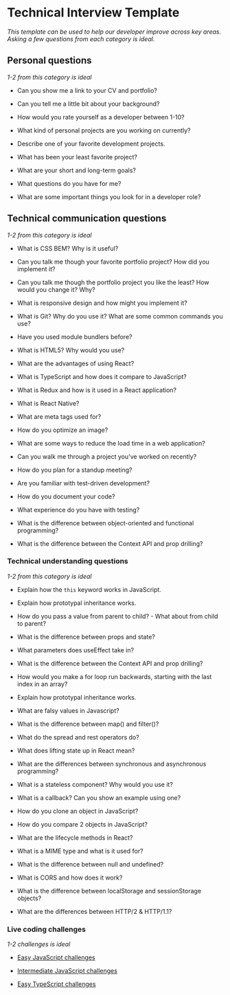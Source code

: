 # Technical Interview Template

*This template can be used to help our developer improve across key areas. Asking a few questions from each category is ideal.*

## Personal questions 

*1-2 from this category is ideal*

* Can you show me a link to your CV and portfolio?

* Can you tell me a little bit about your background?

* How would you rate yourself as a developer between 1-10?

* What kind of personal projects are you working on currently?

* Describe one of your favorite development projects.

* What has been your least favorite project?

* What are your short and long-term goals?

* What questions do you have for me?

* What are some important things you look for in a developer role?

## Technical communication questions
*1-2 from this category is ideal*

* What is CSS BEM? Why is it useful?

* Can you talk me though your favorite portfolio project? How did you implement it?

* Can you talk me though the portfolio project you like the least? How would you change it? Why?

* What is responsive design and how might you implement it?

* What is Git? Why do you use it? What are some common commands you use?

* Have you used module bundlers before?

* What is HTML5? Why would you use?

* What are the advantages of using React?

* What is TypeScript and how does it compare to JavaScript?

* What is Redux and how is it used in a React application?

* What is React Native?

* What are meta tags used for?

* How do you optimize an image?

* What are some ways to reduce the load time in a web application?

* Can you walk me through a project you've worked on recently?

* How do you plan for a standup meeting?

* Are you familiar with test-driven development?

* How do you document your code?

* What experience do you have with testing?

* What is the difference between object-oriented and functional programming?

* What is the difference between the Context API and prop drilling?

### Technical understanding questions
*1-2 from this category is ideal*

* Explain how the `this` keyword works in JavaScript.

* Explain how prototypal inheritance works.

* How do you pass a value from parent to child? - What about from child to parent?

* What is the difference between props and state?

* What parameters does useEffect take in?

* What is the difference between the Context API and prop drilling?

* How would you make a for loop run backwards, starting with the last index in an array?

* Explain how prototypal inheritance works.

* What are falsy values in Javascript?

* What is the difference between map() and filter()?

* What do the spread and rest operators do?

* What does lifting state up in React mean?

* What are the differences between synchronous and asynchronous programming?

* What is a stateless component? Why would you use it?

* What is a callback? Can you show an example using one?

* How do you clone an object in JavaScript?

* How do you compare 2 objects in JavaScript?

* What are the lifecycle methods in React?

* What is a MIME type and what is it used for?

* What is the difference between null and undefined?

* What is CORS and how does it work?

* What is the difference between localStorage and sessionStorage objects?

* What are the differences between HTTP/2 & HTTP/1.1?

### Live coding challenges
*1-2 challenges is ideal*

* [Easy JavaScript challenges](https://www.codewars.com/collections/js-8-kyu)

* [Intermediate JavaScript challenges](https://www.codewars.com/collections/7-slash-20-challenges-kyu-7-js)

* [Easy TypeScript challenges](https://www.codewars.com/kata/search/typescript?q=&r[]=-8&beta=false)

